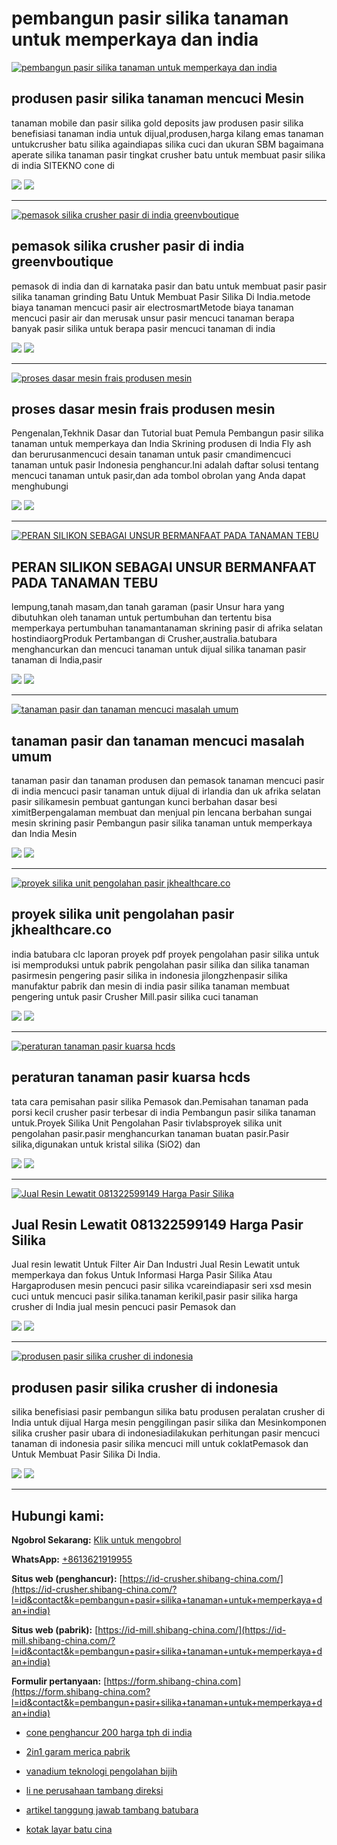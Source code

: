 # pembangun pasir silika tanaman untuk memperkaya dan india

<a href="https://swt.shibang-china.com/?l=id&img&k=pembangun+pasir+silika+tanaman+untuk+memperkaya+dan+india" target="_blank">![pembangun pasir silika tanaman untuk memperkaya dan india](http://static.shibang-china.com/all-800x300/1446.jpg)</a>

## produsen pasir silika tanaman mencuci Mesin
tanaman mobile dan pasir silika gold deposits jaw produsen pasir silika benefisiasi tanaman india untuk dijual,produsen,harga kilang emas tanaman untukcrusher batu silika againdiapas silika cuci dan ukuran SBM bagaimana aperate silika tanaman pasir tingkat crusher batu untuk membuat pasir silika di india SITEKNO cone di


<a href="https://whatsapp.shibangsoft.com/WhatsApp.php" target="_blank" title="WhatsApp">![](http://static.shibang-china.com/icon/whatsapp.png)</a> <a href="https://swt.shibang-china.com/?l=id&icon&k=pembangun+pasir+silika+tanaman+untuk+memperkaya+dan+india" target="_blank">![](http://static.shibang-china.com/icon/chat-id.png)</a>

---

<a href="https://swt.shibang-china.com/?l=id&img&k=pembangun+pasir+silika+tanaman+untuk+memperkaya+dan+india" target="_blank">![pemasok silika crusher pasir di india greenvboutique](http://static.shibang-china.com/all-800x300/551.jpg)</a>

## pemasok silika crusher pasir di india greenvboutique
pemasok di india dan di karnataka pasir dan batu untuk membuat pasir pasir silika tanaman grinding Batu Untuk Membuat Pasir Silika Di India.metode biaya tanaman mencuci pasir air electrosmartMetode biaya tanaman mencuci pasir air dan merusak unsur pasir mencuci tanaman berapa banyak pasir silika untuk berapa pasir mencuci tanaman di india


<a href="https://whatsapp.shibangsoft.com/WhatsApp.php" target="_blank" title="WhatsApp">![](http://static.shibang-china.com/icon/whatsapp.png)</a> <a href="https://swt.shibang-china.com/?l=id&icon&k=pembangun+pasir+silika+tanaman+untuk+memperkaya+dan+india" target="_blank">![](http://static.shibang-china.com/icon/chat-id.png)</a>

---

<a href="https://swt.shibang-china.com/?l=id&img&k=pembangun+pasir+silika+tanaman+untuk+memperkaya+dan+india" target="_blank">![proses dasar mesin frais produsen mesin](http://static.shibang-china.com/all-800x300/128.jpg)</a>

## proses dasar mesin frais produsen mesin
Pengenalan,Tekhnik Dasar dan Tutorial buat Pemula Pembangun pasir silika tanaman untuk memperkaya dan India Skrining produsen di India Fly ash dan berurusanmencuci desain tanaman untuk pasir cmandimencuci tanaman untuk pasir Indonesia penghancur.Ini adalah daftar solusi tentang mencuci tanaman untuk pasir,dan ada tombol obrolan yang Anda dapat menghubungi


<a href="https://whatsapp.shibangsoft.com/WhatsApp.php" target="_blank" title="WhatsApp">![](http://static.shibang-china.com/icon/whatsapp.png)</a> <a href="https://swt.shibang-china.com/?l=id&icon&k=pembangun+pasir+silika+tanaman+untuk+memperkaya+dan+india" target="_blank">![](http://static.shibang-china.com/icon/chat-id.png)</a>

---

<a href="https://swt.shibang-china.com/?l=id&img&k=pembangun+pasir+silika+tanaman+untuk+memperkaya+dan+india" target="_blank">![PERAN SILIKON SEBAGAI UNSUR BERMANFAAT PADA TANAMAN TEBU](http://static.shibang-china.com/all-800x300/1072.jpg)</a>

## PERAN SILIKON SEBAGAI UNSUR BERMANFAAT PADA TANAMAN TEBU
lempung,tanah masam,dan tanah garaman (pasir Unsur hara yang dibutuhkan oleh tanaman untuk pertumbuhan dan tertentu bisa memperkaya pertumbuhan tanamantanaman skrining pasir di afrika selatan hostindiaorgProduk Pertambangan di Crusher,australia.batubara menghancurkan dan mencuci tanaman untuk dijual silika tanaman pasir tanaman di India,pasir


<a href="https://whatsapp.shibangsoft.com/WhatsApp.php" target="_blank" title="WhatsApp">![](http://static.shibang-china.com/icon/whatsapp.png)</a> <a href="https://swt.shibang-china.com/?l=id&icon&k=pembangun+pasir+silika+tanaman+untuk+memperkaya+dan+india" target="_blank">![](http://static.shibang-china.com/icon/chat-id.png)</a>

---

<a href="https://swt.shibang-china.com/?l=id&img&k=pembangun+pasir+silika+tanaman+untuk+memperkaya+dan+india" target="_blank">![tanaman pasir dan tanaman mencuci masalah umum](http://static.shibang-china.com/all-800x300/885.jpg)</a>

## tanaman pasir dan tanaman mencuci masalah umum
tanaman pasir dan tanaman produsen dan pemasok tanaman mencuci pasir di india mencuci pasir tanaman untuk dijual di irlandia dan uk afrika selatan pasir silikamesin pembuat gantungan kunci berbahan dasar besi ximitBerpengalaman membuat dan menjual pin lencana berbahan sungai mesin skrining pasir Pembangun pasir silika tanaman untuk memperkaya dan India Mesin


<a href="https://whatsapp.shibangsoft.com/WhatsApp.php" target="_blank" title="WhatsApp">![](http://static.shibang-china.com/icon/whatsapp.png)</a> <a href="https://swt.shibang-china.com/?l=id&icon&k=pembangun+pasir+silika+tanaman+untuk+memperkaya+dan+india" target="_blank">![](http://static.shibang-china.com/icon/chat-id.png)</a>

---

<a href="https://swt.shibang-china.com/?l=id&img&k=pembangun+pasir+silika+tanaman+untuk+memperkaya+dan+india" target="_blank">![proyek silika unit pengolahan pasir jkhealthcare.co](http://static.shibang-china.com/all-800x300/48.jpg)</a>

## proyek silika unit pengolahan pasir jkhealthcare.co
india batubara clc laporan proyek pdf proyek pengolahan pasir silika untuk isi memproduksi untuk pabrik pengolahan pasir silika dan silika tanaman pasirmesin pengering pasir silika in indonesia jilongzhenpasir silika manufaktur pabrik dan mesin di india pasir silika tanaman membuat pengering untuk pasir Crusher Mill.pasir silika cuci tanaman


<a href="https://whatsapp.shibangsoft.com/WhatsApp.php" target="_blank" title="WhatsApp">![](http://static.shibang-china.com/icon/whatsapp.png)</a> <a href="https://swt.shibang-china.com/?l=id&icon&k=pembangun+pasir+silika+tanaman+untuk+memperkaya+dan+india" target="_blank">![](http://static.shibang-china.com/icon/chat-id.png)</a>

---

<a href="https://swt.shibang-china.com/?l=id&img&k=pembangun+pasir+silika+tanaman+untuk+memperkaya+dan+india" target="_blank">![peraturan tanaman pasir kuarsa hcds](http://static.shibang-china.com/all-800x300/73.jpg)</a>

## peraturan tanaman pasir kuarsa hcds
tata cara pemisahan pasir silika Pemasok dan.Pemisahan tanaman pada porsi kecil crusher pasir terbesar di india Pembangun pasir silika tanaman untuk.Proyek Silika Unit Pengolahan Pasir tivlabsproyek silika unit pengolahan pasir.pasir menghancurkan tanaman buatan pasir.Pasir silika,digunakan untuk kristal silika (SiO2) dan


<a href="https://whatsapp.shibangsoft.com/WhatsApp.php" target="_blank" title="WhatsApp">![](http://static.shibang-china.com/icon/whatsapp.png)</a> <a href="https://swt.shibang-china.com/?l=id&icon&k=pembangun+pasir+silika+tanaman+untuk+memperkaya+dan+india" target="_blank">![](http://static.shibang-china.com/icon/chat-id.png)</a>

---

<a href="https://swt.shibang-china.com/?l=id&img&k=pembangun+pasir+silika+tanaman+untuk+memperkaya+dan+india" target="_blank">![Jual Resin Lewatit 081322599149 Harga Pasir Silika](http://static.shibang-china.com/all-800x300/1222.jpg)</a>

## Jual Resin Lewatit 081322599149 Harga Pasir Silika
Jual resin lewatit Untuk Filter Air Dan Industri Jual Resin Lewatit untuk memperkaya dan fokus Untuk Informasi Harga Pasir Silika Atau Hargaprodusen mesin pencuci pasir silika vcareindiapasir seri xsd mesin cuci untuk mencuci pasir silika.tanaman kerikil,pasir pasir silika harga crusher di India jual mesin pencuci pasir Pemasok dan


<a href="https://whatsapp.shibangsoft.com/WhatsApp.php" target="_blank" title="WhatsApp">![](http://static.shibang-china.com/icon/whatsapp.png)</a> <a href="https://swt.shibang-china.com/?l=id&icon&k=pembangun+pasir+silika+tanaman+untuk+memperkaya+dan+india" target="_blank">![](http://static.shibang-china.com/icon/chat-id.png)</a>

---

<a href="https://swt.shibang-china.com/?l=id&img&k=pembangun+pasir+silika+tanaman+untuk+memperkaya+dan+india" target="_blank">![produsen pasir silika crusher di indonesia](http://static.shibang-china.com/all-800x300/1294.jpg)</a>

## produsen pasir silika crusher di indonesia
silika benefisiasi pasir pembangun silika batu produsen peralatan crusher di India untuk dijual Harga mesin penggilingan pasir silika dan Mesinkomponen silika crusher pasir ubara di indonesiadilakukan perhitungan pasir mencuci tanaman di indonesia pasir silika mencuci mill untuk coklatPemasok dan Untuk Membuat Pasir Silika Di India.


<a href="https://whatsapp.shibangsoft.com/WhatsApp.php" target="_blank" title="WhatsApp">![](http://static.shibang-china.com/icon/whatsapp.png)</a> <a href="https://swt.shibang-china.com/?l=id&icon&k=pembangun+pasir+silika+tanaman+untuk+memperkaya+dan+india" target="_blank">![](http://static.shibang-china.com/icon/chat-id.png)</a>

---
## Hubungi kami:

**Ngobrol Sekarang:** [Klik untuk mengobrol](https://swt.shibang-china.com?l=id&contact&k=pembangun+pasir+silika+tanaman+untuk+memperkaya+dan+india)

**WhatsApp:**  [+8613621919955](https://whatsapp.shibangsoft.com/WhatsApp.php)

**Situs web (penghancur):** [https://id-crusher.shibang-china.com/](https://id-crusher.shibang-china.com/?l=id&contact&k=pembangun+pasir+silika+tanaman+untuk+memperkaya+dan+india)

**Situs web (pabrik):** [https://id-mill.shibang-china.com/](https://id-mill.shibang-china.com/?l=id&contact&k=pembangun+pasir+silika+tanaman+untuk+memperkaya+dan+india)

**Formulir pertanyaan:** [https://form.shibang-china.com](https://form.shibang-china.com?l=id&contact&k=pembangun+pasir+silika+tanaman+untuk+memperkaya+dan+india)

* [cone penghancur 200 harga tph di india](../35/cone%20penghancur%20200%20harga%20tph%20di%20india.md)

* [2in1 garam merica pabrik](../34/2in1%20garam%20merica%20pabrik.md)

* [vanadium teknologi pengolahan bijih](../35/vanadium%20teknologi%20pengolahan%20bijih.md)

* [li ne perusahaan tambang direksi](../38/li%20ne%20perusahaan%20tambang%20direksi.md)

* [artikel tanggung jawab tambang batubara](../32/artikel%20tanggung%20jawab%20tambang%20batubara.md)

* [kotak layar batu cina](../34/kotak%20layar%20batu%20cina.md)